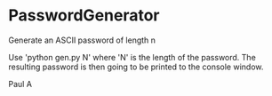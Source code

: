 # PasswordGenerator
Generate an ASCII password of length n

Use 'python gen.py N' where 'N' is the length of the password. The resulting password is then going to be printed to the console window.

Paul A
